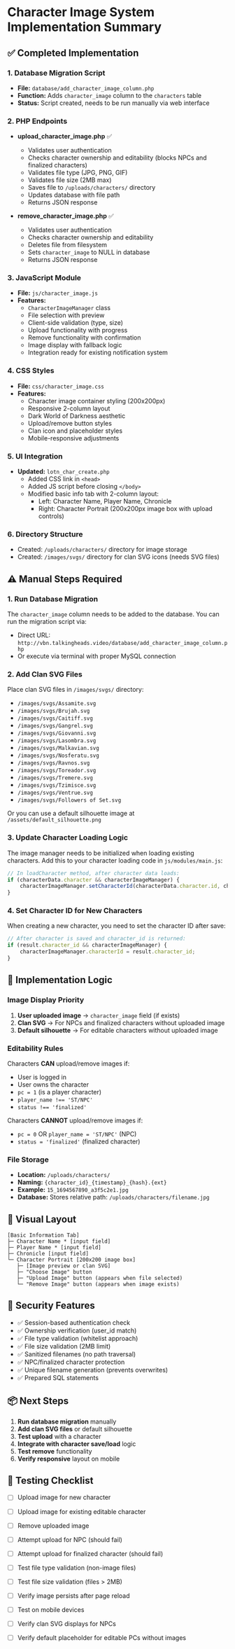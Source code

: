 # Character Image System Implementation Summary

## ✅ Completed Implementation

### 1. Database Migration Script
- **File:** `database/add_character_image_column.php`
- **Function:** Adds `character_image` column to the `characters` table
- **Status:** Script created, needs to be run manually via web interface

### 2. PHP Endpoints
- **upload_character_image.php** ✅
  - Validates user authentication
  - Checks character ownership and editability (blocks NPCs and finalized characters)
  - Validates file type (JPG, PNG, GIF)
  - Validates file size (2MB max)
  - Saves file to `/uploads/characters/` directory
  - Updates database with file path
  - Returns JSON response

- **remove_character_image.php** ✅
  - Validates user authentication
  - Checks character ownership and editability
  - Deletes file from filesystem
  - Sets `character_image` to NULL in database
  - Returns JSON response

### 3. JavaScript Module
- **File:** `js/character_image.js`
- **Features:**
  - `CharacterImageManager` class
  - File selection with preview
  - Client-side validation (type, size)
  - Upload functionality with progress
  - Remove functionality with confirmation
  - Image display with fallback logic
  - Integration ready for existing notification system

### 4. CSS Styles
- **File:** `css/character_image.css`
- **Features:**
  - Character image container styling (200x200px)
  - Responsive 2-column layout
  - Dark World of Darkness aesthetic
  - Upload/remove button styles
  - Clan icon and placeholder styles
  - Mobile-responsive adjustments

### 5. UI Integration
- **Updated:** `lotn_char_create.php`
  - Added CSS link in `<head>`
  - Added JS script before closing `</body>`
  - Modified basic info tab with 2-column layout:
    - Left: Character Name, Player Name, Chronicle
    - Right: Character Portrait (200x200px image box with upload controls)

### 6. Directory Structure
- Created: `/uploads/characters/` directory for image storage
- Created: `/images/svgs/` directory for clan SVG icons (needs SVG files)

## ⚠️ Manual Steps Required

### 1. Run Database Migration
The `character_image` column needs to be added to the database. You can run the migration script via:
- Direct URL: `http://vbn.talkingheads.video/database/add_character_image_column.php`
- Or execute via terminal with proper MySQL connection

### 2. Add Clan SVG Files
Place clan SVG files in `/images/svgs/` directory:
- `/images/svgs/Assamite.svg`
- `/images/svgs/Brujah.svg`
- `/images/svgs/Caitiff.svg`
- `/images/svgs/Gangrel.svg`
- `/images/svgs/Giovanni.svg`
- `/images/svgs/Lasombra.svg`
- `/images/svgs/Malkavian.svg`
- `/images/svgs/Nosferatu.svg`
- `/images/svgs/Ravnos.svg`
- `/images/svgs/Toreador.svg`
- `/images/svgs/Tremere.svg`
- `/images/svgs/Tzimisce.svg`
- `/images/svgs/Ventrue.svg`
- `/images/svgs/Followers of Set.svg`

Or you can use a default silhouette image at `/assets/default_silhouette.png`

### 3. Update Character Loading Logic
The image manager needs to be initialized when loading existing characters. Add this to your character loading code in `js/modules/main.js`:

```javascript
// In loadCharacter method, after character data loads:
if (characterData.character && characterImageManager) {
    characterImageManager.setCharacterId(characterData.character.id, characterData);
}
```

### 4. Set Character ID for New Characters
When creating a new character, you need to set the character ID after save:

```javascript
// After character is saved and character_id is returned:
if (result.character_id && characterImageManager) {
    characterImageManager.characterId = result.character_id;
}
```

## 📝 Implementation Logic

### Image Display Priority
1. **User uploaded image** → `character_image` field (if exists)
2. **Clan SVG** → For NPCs and finalized characters without uploaded image
3. **Default silhouette** → For editable characters without uploaded image

### Editability Rules
Characters **CAN** upload/remove images if:
- User is logged in
- User owns the character
- `pc = 1` (is a player character)
- `player_name !== 'ST/NPC'`
- `status !== 'finalized'`

Characters **CANNOT** upload/remove images if:
- `pc = 0` OR `player_name = 'ST/NPC'` (NPC)
- `status = 'finalized'` (finalized character)

### File Storage
- **Location:** `/uploads/characters/`
- **Naming:** `{character_id}_{timestamp}_{hash}.{ext}`
- **Example:** `15_1694567890_a3f5c2e1.jpg`
- **Database:** Stores relative path: `/uploads/characters/filename.jpg`

## 🎨 Visual Layout

```
[Basic Information Tab]
├─ Character Name * [input field]
├─ Player Name * [input field]
├─ Chronicle [input field]
└─ Character Portrait [200x200 image box]
   ├─ [Image preview or clan SVG]
   ├─ "Choose Image" button
   ├─ "Upload Image" button (appears when file selected)
   └─ "Remove Image" button (appears when image exists)
```

## 🔐 Security Features

- ✅ Session-based authentication check
- ✅ Ownership verification (user_id match)
- ✅ File type validation (whitelist approach)
- ✅ File size validation (2MB limit)
- ✅ Sanitized filenames (no path traversal)
- ✅ NPC/finalized character protection
- ✅ Unique filename generation (prevents overwrites)
- ✅ Prepared SQL statements

## 📦 Next Steps

1. **Run database migration** manually
2. **Add clan SVG files** or default silhouette
3. **Test upload** with a character
4. **Integrate with character save/load** logic
5. **Test remove** functionality
6. **Verify responsive** layout on mobile

## 🐛 Testing Checklist

- [ ] Upload image for new character
- [ ] Upload image for existing editable character
- [ ] Remove uploaded image
- [ ] Attempt upload for NPC (should fail)
- [ ] Attempt upload for finalized character (should fail)
- [ ] Test file type validation (non-image files)
- [ ] Test file size validation (files > 2MB)
- [ ] Verify image persists after page reload
- [ ] Test on mobile devices
- [ ] Verify clan SVG displays for NPCs
- [ ] Verify default placeholder for editable PCs without images

